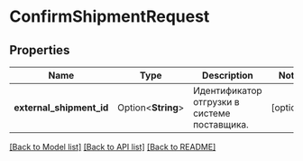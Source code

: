 # ConfirmShipmentRequest

## Properties

Name | Type | Description | Notes
------------ | ------------- | ------------- | -------------
**external_shipment_id** | Option<**String**> | Идентификатор отгрузки в системе поставщика. | [optional]

[[Back to Model list]](../README.md#documentation-for-models) [[Back to API list]](../README.md#documentation-for-api-endpoints) [[Back to README]](../README.md)


